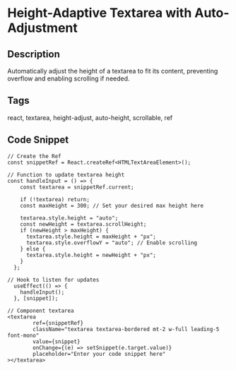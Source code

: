 # Height-Adaptive Textarea with Auto-Adjustment

## Description
Automatically adjust the height of a textarea to fit its content, preventing overflow and enabling scrolling if needed.

## Tags
react, textarea, height-adjust, auto-height, scrollable, ref

## Code Snippet
```
// Create the Ref
const snippetRef = React.createRef<HTMLTextAreaElement>();

// Function to update textarea height
const handleInput = () => {
    const textarea = snippetRef.current;

    if (!textarea) return;
    const maxHeight = 300; // Set your desired max height here

    textarea.style.height = "auto";
    const newHeight = textarea.scrollHeight;
    if (newHeight > maxHeight) {
      textarea.style.height = maxHeight + "px";
      textarea.style.overflowY = "auto"; // Enable scrolling
    } else {
      textarea.style.height = newHeight + "px";
    }
  };

// Hook to listen for updates
  useEffect(() => {
    handleInput();
  }, [snippet]);

// Component textarea
<textarea
        ref={snippetRef}
        className="textarea textarea-bordered mt-2 w-full leading-5 font-mono"
        value={snippet}
        onChange={(e) => setSnippet(e.target.value)}
        placeholder="Enter your code snippet here"
></textarea> 
```
